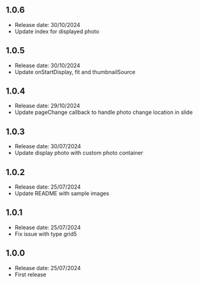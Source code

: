 ## 1.0.6
* Release date: 30/10/2024
* Update index for displayed photo

## 1.0.5
* Release date: 30/10/2024
* Update onStartDisplay, fit and thumbnailSource

## 1.0.4
* Release date: 29/10/2024
* Update pageChange callback to handle photo change location in slide

## 1.0.3
* Release date: 30/07/2024
* Update display photo with custom photo container

## 1.0.2
* Release date: 25/07/2024
* Update README with sample images

## 1.0.1
* Release date: 25/07/2024
* Fix issue with type grid5

## 1.0.0
* Release date: 25/07/2024
* First release
